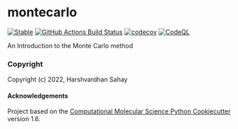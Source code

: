 montecarlo
==============================
[//]: # (Badges)
[![Stable](https://img.shields.io/badge/docs-stable-blue.svg)](https://bhvima.github.io/montecarlo/)
[![GitHub Actions Build Status](https://github.com/bhvima/montecarlo/workflows/CI/badge.svg)](https://github.com/bhvima/montecarlo/actions?query=workflow%3ACI)
[![codecov](https://codecov.io/gh/bhvima/montecarlo/branch/master/graph/badge.svg)](https://codecov.io/gh/bhvima/montecarlo/branch/master)
[![CodeQL](https://github.com/bhvima/montecarlo/actions/workflows/codeql-analysis.yml/badge.svg?branch=master)](https://github.com/bhvima/montecarlo/actions/workflows/codeql-analysis.yml)


An Introduction to the Monte Carlo method

### Copyright

Copyright (c) 2022, Harshvardhan Sahay


#### Acknowledgements
 
Project based on the 
[Computational Molecular Science Python Cookiecutter](https://github.com/molssi/cookiecutter-cms) version 1.6.
